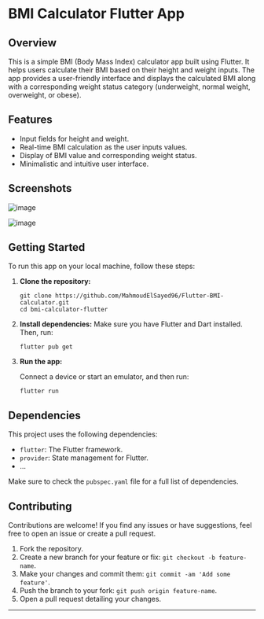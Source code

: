 # BMI Calculator Flutter App
## Overview
This is a simple BMI (Body Mass Index) calculator app built using Flutter. It helps users calculate their BMI based on their height and weight inputs. The app provides a user-friendly interface and displays the calculated BMI along with a corresponding weight status category (underweight, normal weight, overweight, or obese).
## Features
- Input fields for height and weight.
- Real-time BMI calculation as the user inputs values.
- Display of BMI value and corresponding weight status.
- Minimalistic and intuitive user interface.
## Screenshots
![image](https://github.com/MahmoudElSayed96/Flutter-BMI-calculator/assets/133010029/26ed85c8-f0bb-41ec-bbee-6af21c7d777c)

![image](https://github.com/MahmoudElSayed96/Flutter-BMI-calculator/assets/133010029/a028bf65-e282-40fc-ab10-f94f37358ad4)


## Getting Started
To run this app on your local machine, follow these steps:
1. **Clone the repository:**
    ```
    git clone https://github.com/MahmoudElSayed96/Flutter-BMI-calculator.git
    cd bmi-calculator-flutter
    ```
    

2. **Install dependencies:**
    Make sure you have Flutter and Dart installed. Then, run:

    ```
    flutter pub get
    ```

3. **Run the app:**

    Connect a device or start an emulator, and then run:

    ```
    flutter run
    ```

## Dependencies

This project uses the following dependencies:

- `flutter`: The Flutter framework.
- `provider`: State management for Flutter.
- ...

Make sure to check the `pubspec.yaml` file for a full list of dependencies.

## Contributing

Contributions are welcome! If you find any issues or have suggestions, feel free to open an issue or create a pull request.

1. Fork the repository.
2. Create a new branch for your feature or fix: `git checkout -b feature-name`.
3. Make your changes and commit them: `git commit -am 'Add some feature'`.
4. Push the branch to your fork: `git push origin feature-name`.
5. Open a pull request detailing your changes.
---
